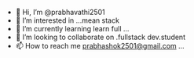 - 👋 Hi, I’m @prabhavathi2501
- 👀 I’m interested in ...mean stack
- 🌱 I’m currently learning learn full ...
- 💞️ I’m looking to collaborate on .fullstack dev.student
- 📫 How to reach me prabhashok2501@gmail.com ...

<!---
prabhavathi2501/prabhavathi2501 is a ✨ special ✨ repository because its `README.md` (this file) appears on your GitHub profile.
You can click the Preview link to take a look at your changes.
--->
